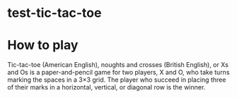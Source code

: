 # test-tic-tac-toe

# How to play
Tic-tac-toe (American English), noughts and crosses (British English), or Xs and Os is a paper-and-pencil game for two players, X and O, who take turns marking the spaces in a 3×3 grid. The player who succeed in placing three of their marks in a horizontal, vertical, or diagonal row is the winner.
